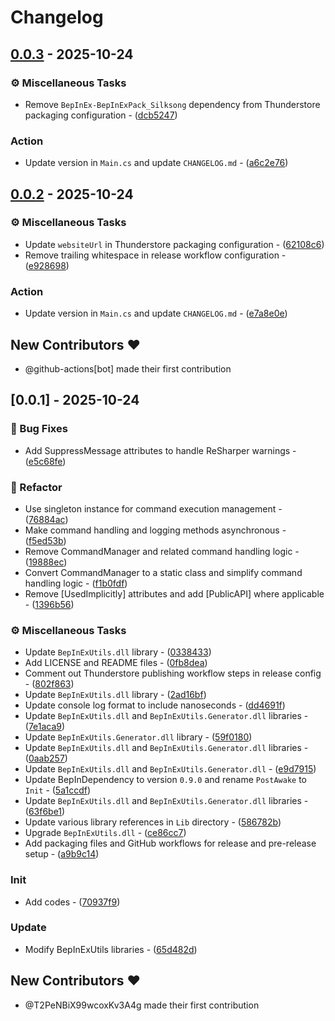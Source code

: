 # Changelog

## [0.0.3](https://github.com/T2PeNBiX99wcoxKv3A4g/BepInEx-Utils.Console/compare/v0.0.2..v0.0.3) - 2025-10-24

### ⚙️ Miscellaneous Tasks

- Remove `BepInEx-BepInExPack_Silksong` dependency from Thunderstore packaging configuration - ([dcb5247](https://github.com/T2PeNBiX99wcoxKv3A4g/BepInEx-Utils.Console/commit/dcb5247d37fbc4744e112f5c29ef86a4ae4902f9))

### Action

- Update version in `Main.cs` and update `CHANGELOG.md` - ([a6c2e76](https://github.com/T2PeNBiX99wcoxKv3A4g/BepInEx-Utils.Console/commit/a6c2e76751db3027297c5dd664cc32358094e27d))


## [0.0.2](https://github.com/T2PeNBiX99wcoxKv3A4g/BepInEx-Utils.Console/compare/v0.0.1..v0.0.2) - 2025-10-24

### ⚙️ Miscellaneous Tasks

- Update `websiteUrl` in Thunderstore packaging configuration - ([62108c6](https://github.com/T2PeNBiX99wcoxKv3A4g/BepInEx-Utils.Console/commit/62108c6ab1875379a295153d4514a2377e0e022b))
- Remove trailing whitespace in release workflow configuration - ([e928698](https://github.com/T2PeNBiX99wcoxKv3A4g/BepInEx-Utils.Console/commit/e928698587157862735528505e9e8b13c4795987))

### Action

- Update version in `Main.cs` and update `CHANGELOG.md` - ([e7a8e0e](https://github.com/T2PeNBiX99wcoxKv3A4g/BepInEx-Utils.Console/commit/e7a8e0e8366682e2354271acf151cd70b15db058))

## New Contributors ❤️

* @github-actions[bot] made their first contribution

## [0.0.1] - 2025-10-24

### 🐛 Bug Fixes

- Add SuppressMessage attributes to handle ReSharper warnings - ([e5c68fe](https://github.com/T2PeNBiX99wcoxKv3A4g/BepInEx-Utils.Console/commit/e5c68fef7fb43f73d3e1b53b65617d5915621c6d))

### 🚜 Refactor

- Use singleton instance for command execution management - ([76884ac](https://github.com/T2PeNBiX99wcoxKv3A4g/BepInEx-Utils.Console/commit/76884ac893d57014171a61f417a5b8baf33f960f))
- Make command handling and logging methods asynchronous - ([f5ed53b](https://github.com/T2PeNBiX99wcoxKv3A4g/BepInEx-Utils.Console/commit/f5ed53bcdb66991190034f98488617e27f1e8d21))
- Remove CommandManager and related command handling logic - ([19888ec](https://github.com/T2PeNBiX99wcoxKv3A4g/BepInEx-Utils.Console/commit/19888ec2974bf46f7f2693454cbf1e2d5fdb37ea))
- Convert CommandManager to a static class and simplify command handling logic - ([f1b0fdf](https://github.com/T2PeNBiX99wcoxKv3A4g/BepInEx-Utils.Console/commit/f1b0fdf3a46db044e8f84b545085225c18799cf0))
- Remove [UsedImplicitly] attributes and add [PublicAPI] where applicable - ([1396b56](https://github.com/T2PeNBiX99wcoxKv3A4g/BepInEx-Utils.Console/commit/1396b561874cc639f96c8d901784eae05d23a2b9))

### ⚙️ Miscellaneous Tasks

- Update `BepInExUtils.dll` library - ([0338433](https://github.com/T2PeNBiX99wcoxKv3A4g/BepInEx-Utils.Console/commit/033843329bbcc49b20244bd1fcdad8988bacf030))
- Add LICENSE and README files - ([0fb8dea](https://github.com/T2PeNBiX99wcoxKv3A4g/BepInEx-Utils.Console/commit/0fb8deac1f72105c0534963af932756e93a13d91))
- Comment out Thunderstore publishing workflow steps in release config - ([802f863](https://github.com/T2PeNBiX99wcoxKv3A4g/BepInEx-Utils.Console/commit/802f863f6277f71bda43754db17b61f6f93db380))
- Update `BepInExUtils.dll` library - ([2ad16bf](https://github.com/T2PeNBiX99wcoxKv3A4g/BepInEx-Utils.Console/commit/2ad16bf7cad72111117979998634cf1c49085686))
- Update console log format to include nanoseconds - ([dd4691f](https://github.com/T2PeNBiX99wcoxKv3A4g/BepInEx-Utils.Console/commit/dd4691f3d395e9a19563f06051564ecf2c2280fc))
- Update `BepInExUtils.dll` and `BepInExUtils.Generator.dll` libraries - ([7e1aca9](https://github.com/T2PeNBiX99wcoxKv3A4g/BepInEx-Utils.Console/commit/7e1aca9362d9e317bfa91526dd662c2e3bc81ccf))
- Update `BepInExUtils.Generator.dll` library - ([59f0180](https://github.com/T2PeNBiX99wcoxKv3A4g/BepInEx-Utils.Console/commit/59f0180ef4e55069ff1cd00ec1a7921c92e85f33))
- Update `BepInExUtils.dll` and `BepInExUtils.Generator.dll` libraries - ([0aab257](https://github.com/T2PeNBiX99wcoxKv3A4g/BepInEx-Utils.Console/commit/0aab2571458cba299f6fe77d7d0762494fd1a548))
- Update `BepInExUtils.dll` and `BepInExUtils.Generator.dll` - ([e9d7915](https://github.com/T2PeNBiX99wcoxKv3A4g/BepInEx-Utils.Console/commit/e9d7915a84ce56effb9b98ab9768309d7fe991d2))
- Update BepInDependency to version `0.9.0` and rename `PostAwake` to `Init` - ([5a1ccdf](https://github.com/T2PeNBiX99wcoxKv3A4g/BepInEx-Utils.Console/commit/5a1ccdfd821ac6bba50aeb12866b4d37d676d573))
- Update `BepInExUtils.dll` and `BepInExUtils.Generator.dll` libraries - ([63f6be1](https://github.com/T2PeNBiX99wcoxKv3A4g/BepInEx-Utils.Console/commit/63f6be1cd611995b5953a94ab79205a8d806037c))
- Update various library references in `Lib` directory - ([586782b](https://github.com/T2PeNBiX99wcoxKv3A4g/BepInEx-Utils.Console/commit/586782bbb9526f1350265f8342533360b8757a0a))
- Upgrade `BepInExUtils.dll` - ([ce86cc7](https://github.com/T2PeNBiX99wcoxKv3A4g/BepInEx-Utils.Console/commit/ce86cc766fb2545dc0873d43acd3ffd01d624f57))
- Add packaging files and GitHub workflows for release and pre-release setup - ([a9b9c14](https://github.com/T2PeNBiX99wcoxKv3A4g/BepInEx-Utils.Console/commit/a9b9c14c2f77f9db9a48d6167476672b175e316f))

### Init

- Add codes - ([70937f9](https://github.com/T2PeNBiX99wcoxKv3A4g/BepInEx-Utils.Console/commit/70937f93b8eba50943e19a5d9cd44dd8734cd667))

### Update

- Modify BepInExUtils libraries - ([65d482d](https://github.com/T2PeNBiX99wcoxKv3A4g/BepInEx-Utils.Console/commit/65d482dcbe20b9a5afc3d1138f2376451e541aab))

## New Contributors ❤️

* @T2PeNBiX99wcoxKv3A4g made their first contribution

<!-- generated by git-cliff -->
